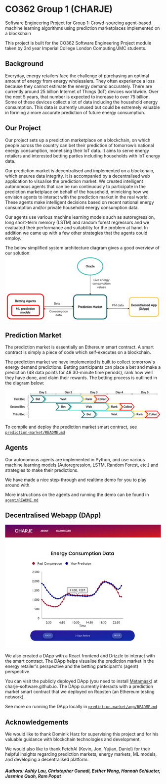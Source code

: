 # CO362 Group 1 (CHARJE)

Software Engineering Project for Group 1:
Crowd-sourcing agent-based machine learning algorithms using prediction marketplaces implemented on a blockchain

This project is built for the CO362 Software Engineering Project module taken by 3rd year Imperial College London Computing/JMC students.

## Background
Everyday, energy retailers face the challenge of purchasing an optimal amount of energy from energy wholesalers.
They often experience a loss because they cannot estimate the energy demand accurately. There are currently
around 25 billion Internet of Things (IoT) devices worldwide. Over the next 5 years, that number is expected
to increase to over 75 billion. Some of these devices collect a lot of data including the household energy
consumption. This data is currently unused but could be extremely valuable in forming a more accurate
prediction of future energy consumption.

## Our Project
Our project sets up a prediction marketplace on a blockchain, on which people across the country can bet their prediction of tomorrow’s national energy consumption, monetising their IoT data. It aims to serve energy retailers and interested betting parties including households with IoT energy data.

Our prediction market is decentralised and implemented on a blockchain, which ensures data integrity. It is accompanied by a decentralised web application to visualise the prediction market. We created intelligent
autonomous agents that can be run continuously to participate in the prediction marketplace on behalf of the
household, mimicking how we envision agents to interact with the prediction market in the real world. These
agents make intelligent decisions based on recent national energy consumption and/or private household energy
consumption data.

Our agents use various machine learning models such as autoregression, long short-term memory (LSTM) and
random forest regressors and we evaluated their performance and suitability for the problem at hand. In addition
we came up with a few other strategies that the agents could employ.

The below simplified system architecture diagram gives a good overview of our solution:
![CHARJE system architecture diagram](assets/charje_system_arch.png)

## Prediction Market
The prediction market is essentially an Ethereum smart contract. A smart contract is simply a piece of code which self-executes on a blockchain.

The prediction market we have implemented is built to collect tomorrow's energy demand predictions. Betting participants
can place a bet and make a prediction (48 data points for 48 30-minute time periods), rank how well they have done,
and claim their rewards. The betting process is outlined in the diagram below:

![Betting stages](assets/betting_stages.png)

To compile and deploy the prediction market smart contract, see [`prediction-market/README.md`](prediction-market/README.md)

## Agents
Our autonomous agents are implemented in Python, and use various machine learning models (Autoregression, LSTM, Random Forest, etc.) and strategies to make their predictions.

We have made a nice step-through and realtime demo for you to play around with.

More instructions on the agents and running the demo can be found in [`agent/README.md`](agent/README.md)

## Decentralised Webapp (DApp)

![DApp agent dashboard screenshot](assets/agent_dashboard.png)

We also created a DApp with a React frontend and Drizzle to interact with the smart contract. The DApp helps visualise
the prediction market in the energy retailer's perspective and the betting participant's (agent) perspective.

You can visit the publicly deployed DApp (you need to install [Metamask](metamask.io)) at charje-software.github.io. 
The DApp currently interacts with a prediction market smart contract that we deployed on Ropsten (an Ethereum testing network).

See more on running the DApp locally in [`prediction-market/app/README.md`](prediction-market/app/README.md)

## Acknowledgements
We would like to thank Dominik Harz for supervising this project and for his valuable guidance with blockchain
technologies and development.

We would also like to thank FetchAI (Kevin, Jon, Yujian, Daniel) for their helpful insights regarding prediction
markets, energy markets, ML models, and developing a decentralised platform.

##### Authors: Ashly Lau, Christopher Gunadi, Esther Wong, Hannah Schlueter, Jasmine Quah, Ram Popat
